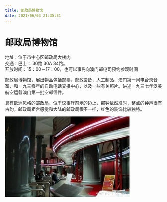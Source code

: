 ```yaml
---
title: 邮政局博物馆  
date: 2021/06/03 21:35:51  
---
```

  
# 邮政局博物馆  
地址：位于市中心区邮政局大楼内  
交通：巴士： 30路 30A 34路。  
开放时间：15：00－17：00，也可以事先向澳门邮电司预约参观时间  
  
邮政局博物馆，展出物品包括邮票，邮政设备，人工制品，澳门第一间电台录音室，和一九三零年的自动电话交换中心，以及一些有关照片。讲述一九三七年泛美航空运载澳门第一批空邮信件。  
  
具有欧洲风格的邮政局，位于议事厅前地的边上，那钟依然准时，整点的钟声很有古韵。邮政局柜台感觉和大陆的邮政局很不一样，红色的装饰比较独特。  
  
![](https://raw.githubusercontent.com/szqq0512/Pic/main/img/202201212112978.png)  